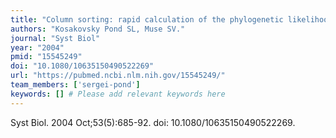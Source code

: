 ```yaml
---
title: "Column sorting: rapid calculation of the phylogenetic likelihood function"
authors: "Kosakovsky Pond SL, Muse SV."
journal: "Syst Biol"
year: "2004"
pmid: "15545249"
doi: "10.1080/10635150490522269"
url: "https://pubmed.ncbi.nlm.nih.gov/15545249/"
team_members: ['sergei-pond']
keywords: [] # Please add relevant keywords here
---
```

Syst Biol. 2004 Oct;53(5):685-92. doi: 10.1080/10635150490522269.